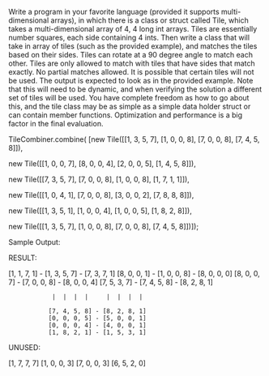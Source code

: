 Write a program in your favorite language (provided it supports multi-dimensional arrays), in which there is a class or struct called Tile, which takes a multi-dimensional array of 4, 4 long int arrays. Tiles are essentially number squares, each side containing 4 ints. Then write a class that will take in array of tiles (such as the provided example), and matches the tiles based on their sides. Tiles can rotate at a 90 degree angle to match each other. Tiles are only allowed to match with tiles that have sides that match exactly. No partial matches allowed. It is possible that certain tiles will not be used. The output is expected to look as in the provided example. Note that this will need to be dynamic, and when verifying the solution a different set of tiles will be used. You have complete freedom as how to go about this, and the tile class may be as simple as a simple data holder struct or can contain member functions. Optimization and performance is a big factor in the final evaluation.


TileCombiner.combine(
[new Tile([[1, 3, 5, 7],
           [1, 0, 0, 8],
           [7, 0, 0, 8],
           [7, 4, 5, 8]]),

 new Tile([[1, 0, 0, 7],
           [8, 0, 0, 4],
           [2, 0, 0, 5],
           [1, 4, 5, 8]]),

 new Tile([[7, 3, 5, 7],
           [7, 0, 0, 8],
           [1, 0, 0, 8],
           [1, 7, 1, 1]]),

 new Tile([[1, 0, 4, 1],
           [7, 0, 0, 8],
           [3, 0, 0, 2],
           [7, 8, 8, 8]]),

 new Tile([[1, 3, 5, 1],
           [1, 0, 0, 4],
           [1, 0, 0, 5],
           [1, 8, 2, 8]]),

 new Tile([[1, 3, 5, 7],
           [1, 0, 0, 8],
           [7, 0, 0, 8],
           [7, 4, 5, 8]])]);


Sample Output:

RESULT:

[1, 1, 7, 1] - [1, 3, 5, 7] - [7, 3, 7, 1]
[8, 0, 0, 1] - [1, 0, 0, 8] - [8, 0, 0, 0]
[8, 0, 0, 7] - [7, 0, 0, 8] - [8, 0, 0, 4]
[7, 5, 3, 7] - [7, 4, 5, 8] - [8, 2, 8, 1]

                |  |  |  |     |  |  |  |

               [7, 4, 5, 8] - [8, 2, 8, 1]
               [0, 0, 0, 5] - [5, 0, 0, 1]
               [0, 0, 0, 4] - [4, 0, 0, 1]
               [1, 8, 2, 1] - [1, 5, 3, 1]

UNUSED:

[1, 7, 7, 7]
[1, 0, 0, 3]
[7, 0, 0, 3]
[6, 5, 2, 0]
